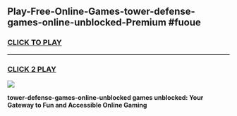 
## Play-Free-Online-Games-tower-defense-games-online-unblocked-Premium #fuoue
<h3>
<a href="https://premium.freeplayer.one?title=tower-defense-games-online-unblocked&ref=8M">CLICK TO PLAY</a></h3>
<hr>

<h3>
<a href="https://premium.freeplayer.one?title=tower-defense-games-online-unblocked&ref=8M">CLICK 2 PLAY</a>
  
</h3>

<a href="https://premium.freeplayer.one?title=tower-defense-games-online-unblocked&ref=8M"><img src="https://clearcache.store/games.png"></a>


**tower-defense-games-online-unblocked games unblocked: Your Gateway to Fun and Accessible Online Gaming**
